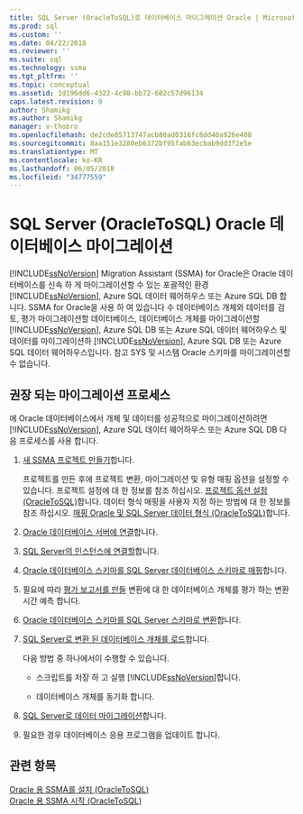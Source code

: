 ```yaml
---
title: SQL Server (OracleToSQL)로 데이터베이스 마이그레이션 Oracle | Microsoft Docs
ms.prod: sql
ms.custom: ''
ms.date: 04/22/2018
ms.reviewer: ''
ms.suite: sql
ms.technology: ssma
ms.tgt_pltfrm: ''
ms.topic: conceptual
ms.assetid: 1d196dd6-4322-4c98-bb72-602c57d96134
caps.latest.revision: 9
author: Shamikg
ms.author: Shamikg
manager: v-thobro
ms.openlocfilehash: de2cde85713747acb80ad0316fc8dd40a926e408
ms.sourcegitcommit: 8aa151e3280eb6372bf95fab63ecbab9dd3f2e5e
ms.translationtype: MT
ms.contentlocale: ko-KR
ms.lasthandoff: 06/05/2018
ms.locfileid: "34777559"
---
```

# <a name="migrating-oracle-databases-to-sql-server-oracletosql"></a>SQL Server (OracleToSQL) Oracle 데이터베이스 마이그레이션
[!INCLUDE[ssNoVersion](../../includes/ssnoversion_md.md)] Migration Assistant (SSMA) for Oracle은 Oracle 데이터베이스를 신속 하 게 마이그레이션할 수 있는 포괄적인 환경 [!INCLUDE[ssNoVersion](../../includes/ssnoversion_md.md)], Azure SQL 데이터 웨어하우스 또는 Azure SQL DB 합니다. SSMA for Oracle을 사용 하 여 있습니다 수 데이터베이스 개체와 데이터를 검토, 평가 마이그레이션할 데이터베이스, 데이터베이스 개체를 마이그레이션할 [!INCLUDE[ssNoVersion](../../includes/ssnoversion_md.md)], Azure SQL DB 또는 Azure SQL 데이터 웨어하우스 및 데이터를 마이그레이션하 [!INCLUDE[ssNoVersion](../../includes/ssnoversion_md.md)], Azure SQL DB 또는 Azure SQL 데이터 웨어하우스입니다. 참고 SYS 및 시스템 Oracle 스키마를 마이그레이션할 수 없습니다.
  
## <a name="recommended-migration-process"></a>권장 되는 마이그레이션 프로세스  
에 Oracle 데이터베이스에서 개체 및 데이터를 성공적으로 마이그레이션하려면 [!INCLUDE[ssNoVersion](../../includes/ssnoversion_md.md)], Azure SQL 데이터 웨어하우스 또는 Azure SQL DB 다음 프로세스를 사용 합니다.
  
1.  [새 SSMA 프로젝트 만들기](http://msdn.microsoft.com/en-us/ee5d94c0-c7a6-4779-bd32-729bdaf61e1b)합니다.  
  
    프로젝트를 만든 후에 프로젝트 변환, 마이그레이션 및 유형 매핑 옵션을 설정할 수 있습니다. 프로젝트 설정에 대 한 정보를 참조 하십시오. [프로젝트 옵션 설정 &#40;OracleToSQL&#41;](../../ssma/oracle/setting-project-options-oracletosql.md)합니다. 데이터 형식 매핑을 사용자 지정 하는 방법에 대 한 정보를 참조 하십시오. [매핑 Oracle 및 SQL Server 데이터 형식 &#40;OracleToSQL&#41;](../../ssma/oracle/mapping-oracle-and-sql-server-data-types-oracletosql.md)합니다.  
  
2.  [Oracle 데이터베이스 서버에 연결](http://msdn.microsoft.com/en-us/e276cdbf-3ebc-4ba8-b40d-a7a42befa2b6)합니다.  
  
3.  [SQL Server의 인스턴스에 연결할](http://msdn.microsoft.com/en-us/1b2a8059-1829-4904-a82f-9c06de1e245f)합니다.  
  
4.  [Oracle 데이터베이스 스키마를 SQL Server 데이터베이스 스키마로 매핑](http://msdn.microsoft.com/en-us/0edeaa08-9c5d-4e3a-bc15-b9a1f0c8a9dc)합니다.  
  
5.  필요에 따라 [평가 보고서를 만들](http://msdn.microsoft.com/en-us/4de9bcf6-1346-4740-87f9-7f24a8226357) 변환에 대 한 데이터베이스 개체를 평가 하는 변환 시간 예측 합니다.  
  
6.  [Oracle 데이터베이스 스키마를 SQL Server 스키마로 변환](http://msdn.microsoft.com/en-us/e021182d-31da-443d-b110-937f5db27272)합니다.  
  
7.  [SQL Server로 변환 된 데이터베이스 개체를 로드](http://msdn.microsoft.com/en-us/a8ae33b2-1883-4785-922b-ea0e31c0b37a)합니다.  
  
    다음 방법 중 하나에서이 수행할 수 있습니다.  
  
    -   스크립트를 저장 하 고 실행 [!INCLUDE[ssNoVersion](../../includes/ssnoversion_md.md)]합니다.  
  
    -   데이터베이스 개체를 동기화 합니다.  
  
8.  [SQL Server로 데이터 마이그레이션](http://msdn.microsoft.com/en-us/e23c5268-41ed-4e55-9fe7-a11376202a13)합니다.  
  
9. 필요한 경우 데이터베이스 응용 프로그램을 업데이트 합니다.  
  
## <a name="see-also"></a>관련 항목  
[Oracle 용 SSMA를 설치 &#40;OracleToSQL&#41;](../../ssma/oracle/installing-ssma-for-oracle-oracletosql.md)  
[Oracle 용 SSMA 시작 &#40;OracleToSQL&#41;](../../ssma/oracle/getting-started-with-ssma-for-oracle-oracletosql.md)  
  

